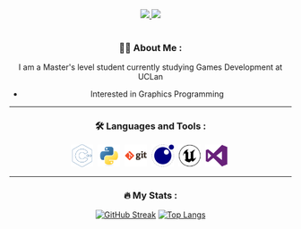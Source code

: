 <div id="header" align="center">
  <div id="badges">
    <a href="https://www.linkedin.com/in/jonathan-mills-0810241b8/">
      <img src="https://img.shields.io/badge/LinkedIn-blue?logo=linkedin&logoColor=white&style=for-the-badge"/>
    </a>
    <a href="https://jonathanmills.net">
      <img src="https://img.shields.io/badge/-Portfolio-red?style=for-the-badge"/>
    </a>
  </div>
  <img src="https://komarev.com/ghpvc/?username=avenger465&style=flat-square&color=blue" alt=""/>
  <div align="center">

</div>
  
  
### 👨‍💻 About Me :
  
I am a Master's level student currently studying Games Development at UCLan
  
- Interested in Graphics Programming
  
---
  
### 🛠️ Languages and Tools :
  <div>
    <img src="https://github.com/devicons/devicon/blob/master/icons/cplusplus/cplusplus-line.svg" title="CPlusPlus" width="40" height="40"/>&nbsp;
    <img src="https://github.com/devicons/devicon/blob/master/icons/python/python-original.svg"   title="Python" width="40" height="40"/>&nbsp;
    <img src="https://github.com/devicons/devicon/blob/master/icons/git/git-original-wordmark.svg" title="Git" width="40" height="40"/>&nbsp;
    <img src="https://github.com/devicons/devicon/blob/master/icons/lua/lua-original.svg" title="Lua" width="40" height="40"/>&nbsp;
    <img src="https://github.com/devicons/devicon/blob/master/icons/unrealengine/unrealengine-original.svg" title="Unreal Engine" width="40" height="40"/>&nbsp;
    <img src="https://github.com/devicons/devicon/blob/master/icons/visualstudio/visualstudio-plain.svg" title="Visual Studio" width="40" height="40"/>&nbsp;
         
  </div>
  
---
  
### 🔥 My Stats :
[![GitHub Streak](http://github-readme-streak-stats.herokuapp.com?user=avenger465&theme=git-dark&hide_border=true)](https://git.io/streak-stats)
  [![Top Langs](https://github-readme-stats.vercel.app/api/top-langs/?username=avenger465&layout=compact&theme=vision-friendly-dark)](https://github.com/anuraghazra/github-readme-stats)

